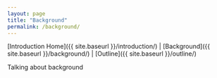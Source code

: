 ```yaml
---
layout: page
title: "Background"
permalink: /background/
---
```



[Introduction Home]({{ site.baseurl }}/introduction/) |  [Background]({{ site.baseurl }}/background/) |  [Outline]({{ site.baseurl }}/outline/)

Talking about background
